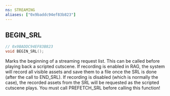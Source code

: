 ```yaml
---
ns: STREAMING
aliases: ["0x9baddc94ef83b823"]
---
```

## BEGIN_SRL

```c
// 0x9BADDC94EF83B823
void BEGIN_SRL();
```

Marks the beginning of a streaming request list. This can be called before playing back a scripted cutscene. If recording is enabled in RAG, the system will record all visible assets and save them to a file once the SRL is done (after the call to END_SRL). If recording is disabled (which is normally the case), the recorded assets from the SRL will be requested as the scripted cutscene plays. You must call PREFETCH_SRL before calling this function!

